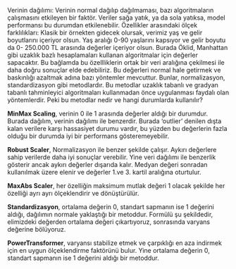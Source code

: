 Verinin dağılımı: Verinin normal dağılıp dağılmaması, bazı algoritmaların çalışmasını etkileyen bir faktör. Veriler sağa yatık, ya da sola yatıksa, model performansı bu durumdan etkilenebilir.
Özellikler arasındaki ölçek farklılıkları: Klasik bir örnekten gidecek olursak, verimiz yaş ve gelir boyutlarını içeriyor olsun. Yaş aralığı 0-90 yaşlarını kapsıyor ve gelir boyutu da 0- 250.000 TL arasında değerler içeriyor olsun. Burada Öklid, Manhattan gibi uzaklık bazlı hesaplamaları kullanan algoritmalar için değerler sapacaktır. Bu bağlamda bu özellliklerin ortak bir veri aralığına çekilmesi ile daha doğru sonuçlar elde edebiliriz.
Bu değerleri normal hale getirmek ve baskınlığı azaltmak adına bazı yöntemler mevcuttur. Bunlar, normalizasyon, standardizasyon gibi metodlardır. Bu metodlar uzaklık tabanlı ve gradyan tabanlı tahminleyici algoritmaları kullanmadan önce uygulanması faydalı olan yöntemlerdir. Peki bu metodlar nedir ve hangi durumlarda kullanılır?

**MinMax Scaling**, verinin 0 ile 1 arasında değerler aldığı bir durumdur. Burada dağılım, verinin dağılımı ile benzerdir. Burada ‘outlier’ denilen dışta kalan verilere karşı hassasiyet durumu vardır, bu yüzden bu değerlerin fazla olduğu bir durumda iyi bir performans gösteremeyebilir.

**Robust Scaler**, Normalizasyon ile benzer şekilde çalışır. Aykırı değerlere sahip verilerde daha iyi sonuçlar verebilir. Yine veri dağılımı ile benzerlik gösterir ancak aykırı değerler dışarıda kalır. Medyan değeri sonradan kullanılmak üzere elenir ve değerler 1.ve 3. kartil aralığına oturtulur.

**MaxAbs Scaler**, her özelliğin maksimum mutlak değeri 1 olacak şekilde her özelliği ayrı ayrı ölçeklendirir ve dönüştürülür.

**Standardizasyon**, ortalama değerin 0, standart sapmanın ise 1 değerini aldığı, dağılımın normale yaklaştığı bir metoddur. Formülü şu şekildedir, elimizdeki değerden ortalama değeri çıkartıyoruz, sonrasında varyans değerine bölüyoruz.

**PowerTransformer**, varyansı stabilize etmek ve çarpıklığı en aza indirmek için en uygun ölçeklendirme faktörünü bulur. Yine ortalama değerin 0, standart sapmanın ise 1 değerini aldığı bir metoddur.